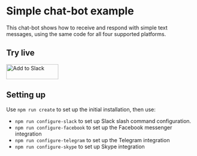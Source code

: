 # Simple chat-bot example

This chat-bot shows how to receive and respond with simple text messages, using the same code for all four supported platforms. 

## Try live

<a href="https://slack.com/oauth/authorize?scope=incoming-webhook,commands&client_id=50296596898.50276082452"><img alt="Add to Slack" height="40" width="139" src="https://platform.slack-edge.com/img/add_to_slack.png" srcset="https://platform.slack-edge.com/img/add_to_slack.png 1x, https://platform.slack-edge.com/img/add_to_slack@2x.png 2x" /></a>

## Setting up

Use `npm run create` to set up the initial installation, then use:

* `npm run configure-slack` to set up Slack slash command configuration.
* `npm run configure-facebook` to set up the Facebook messenger integration
* `npm run configure-telegram` to set up the Telegram integration
* `npm run configure-skype` to set up Skype integration

